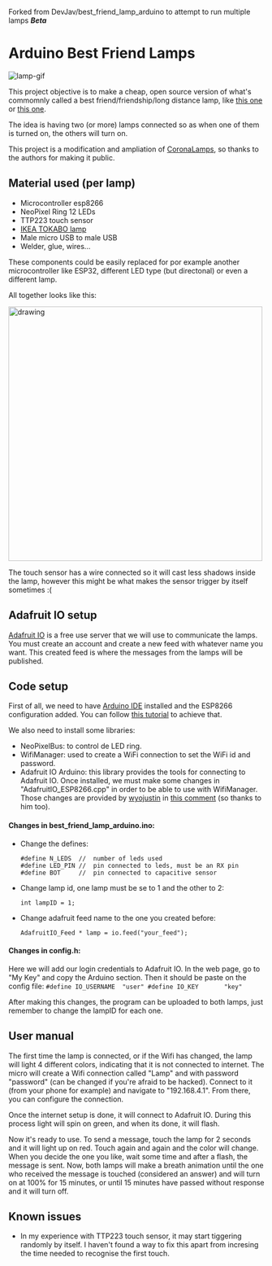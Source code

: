 Forked from DevJav/best_friend_lamp_arduino to attempt to run multiple lamps  ***Beta***


# Arduino Best Friend Lamps

![lamp-gif](doc/bflamp.gif)


This project objective is to make a cheap, open source version of what's commomnly called a best friend/friendship/long distance lamp,
like [this one](https://www.friendlamps.com/) or [this one](https://bit.ly/3GN3ZJa).

The idea is having two (or more) lamps connected so as when one of them is turned on, the others will turn on.

This project is a modification and ampliation of [CoronaLamps](https://www.instructables.com/CoronaLamps-Simple-Friendship-Lamps-Anyone-Can-Mak/),
so thanks to the authors for making it public.

## Material used (per lamp)
- Microcontroller esp8266
- NeoPixel Ring 12 LEDs
- TTP223 touch sensor
- [IKEA TOKABO lamp](https://www.ikea.com/es/es/p/tokabo-lampara-mesa-vidrio-blanco-opalo-40357998/)
- Male micro USB to male USB
- Welder, glue, wires...

These components could be easily replaced for por example another microcontroller like ESP32, different LED type (but directonal)
or even a different lamp.

All together looks like this:

<img src="doc/inside.jpeg" alt="drawing" width="500"/>

The touch sensor has a wire connected so it will cast less shadows inside the lamp, however this might be what makes the sensor trigger by itself sometimes :(

## Adafruit IO setup
[Adafruit IO](https://io.adafruit.com/) is a free use server that we will use to communicate the lamps.
You must create an account and create a new feed with whatever name you want. This created feed is where the messages from the 
lamps will be published.
## Code setup
First of all, we need to have [Arduino IDE](https://www.arduino.cc/en/software) installed and the ESP8266 configuration added.
You can follow [this tutorial](https://randomnerdtutorials.com/how-to-install-esp8266-board-arduino-ide/) to achieve that. 

We also need to install some libraries:
- NeoPixelBus: to control de LED ring.
- WifiManager: used to create a WiFi connection to set the WiFi id and password.
- Adafruit IO Arduino: this library provides the tools for connecting to Adafruit IO. Once installed, we must make some changes in "AdafruitIO_ESP8266.cpp" in order to 
  be able to use with WifiManager. Those changes are provided by [wyojustin](https://github.com/wyojustin) in 
  [this comment](https://github.com/tzapu/WiFiManager/issues/243#issuecomment-364804188) (so thanks to him too).

#### Changes in best_friend_lamp_arduino.ino:
- Change the defines:
    ```
    #define N_LEDS  //  number of leds used
    #define LED_PIN //  pin connected to leds, must be an RX pin
    #define BOT     //  pin connected to capacitive sensor
    ```
- Change lamp id, one lamp must be se to 1 and the other to 2:
    ```
    int lampID = 1;
    ```
- Change adafruit feed name to the one you created before:
    ```
    AdafruitIO_Feed * lamp = io.feed("your_feed");
    ```

#### Changes in config.h:
Here we will add our login credentials to Adafruit IO. In the web page, go to 
"My Key" and copy the Arduino section. Then it should be paste on the config file:
    ```
    #define IO_USERNAME  "user"
    #define IO_KEY       "key"
    ```

After making this changes, the program can be uploaded to both lamps, just remember
to change the lampID for each one.

## User manual
The first time the lamp is connected, or if the Wifi has changed, the lamp will light
4 different colors, indicating that it is not connected to internet. The micro will
create a Wifi connection called "Lamp" and with password "password" (can be 
changed if you're afraid to be hacked). Connect to it (from your 
phone for example) and navigate to "192.168.4.1". From there, you can 
configure the connection.

Once the internet setup is done, it will connect to Adafruit IO. During this process
light will spin on green, and when its done, it will flash.

Now it's ready to use. To send a message, touch the lamp for 2 seconds and it will light
up on red. Touch again and again and the color will change. When you decide the one you
like, wait some time and after a flash, the message is sent. Now, both lamps will make a 
breath animation until the one who received the message is touched (considered an answer)
and will turn on at 100% for 15 minutes, or until 15 minutes have passed without response
and it will turn off.

## Known issues
- In my experience with TTP223 touch sensor, it may start tiggering randomly by itself. I haven't found a way to fix this apart from incresing the time needed to recognise the first touch.
